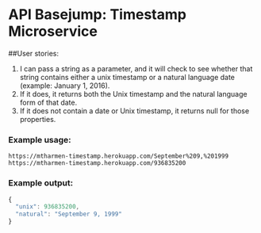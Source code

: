 # API Basejump: Timestamp Microservice

##User stories:
1. I can pass a string as a parameter, and it will check to see whether that string contains either a unix timestamp or a natural language date (example: January 1, 2016).
2. If it does, it returns both the Unix timestamp and the natural language form of that date.
3. If it does not contain a date or Unix timestamp, it returns null for those properties.

### Example usage:
```text
https://mtharmen-timestamp.herokuapp.com/September%209,%201999
https://mtharmen-timestamp.herokuapp.com/936835200
```

### Example output:
```js
{
  "unix": 936835200,
  "natural": "September 9, 1999"
}
```

